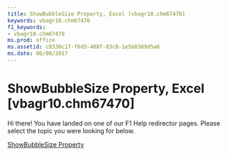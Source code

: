 ```yaml
---
title: ShowBubbleSize Property, Excel [vbagr10.chm67470]
keywords: vbagr10.chm67470
f1_keywords:
- vbagr10.chm67470
ms.prod: office
ms.assetid: c0330c1f-f6d3-488f-83c8-1e5b8369d5a6
ms.date: 06/08/2017
---
```



# ShowBubbleSize Property, Excel [vbagr10.chm67470]

Hi there! You have landed on one of our F1 Help redirector pages. Please select the topic you were looking for below.

[ShowBubbleSize Property](http://msdn.microsoft.com/library/abeee041-0fa0-537e-6786-37213a6004c1%28Office.15%29.aspx)

